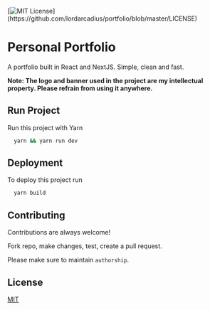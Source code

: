 [![MIT License](https://img.shields.io/apm/l/atomic-design-ui.svg?)](https://github.com/lordarcadius/portfolio/blob/master/LICENSE)

# Personal Portfolio

A portfolio built in React and NextJS. Simple, clean and fast.

**Note: The logo and banner used in the project are my intellectual property. Please refrain from using it anywhere.**

## Run Project

Run this project with Yarn

```bash
  yarn && yarn run dev
```

## Deployment

To deploy this project run

```bash
  yarn build
```

## Contributing

Contributions are always welcome!

Fork repo, make changes, test, create a pull request.

Please make sure to maintain `authorship`.

## License

[MIT](https://github.com/lordarcadius/portfolio/blob/master/LICENSE)
